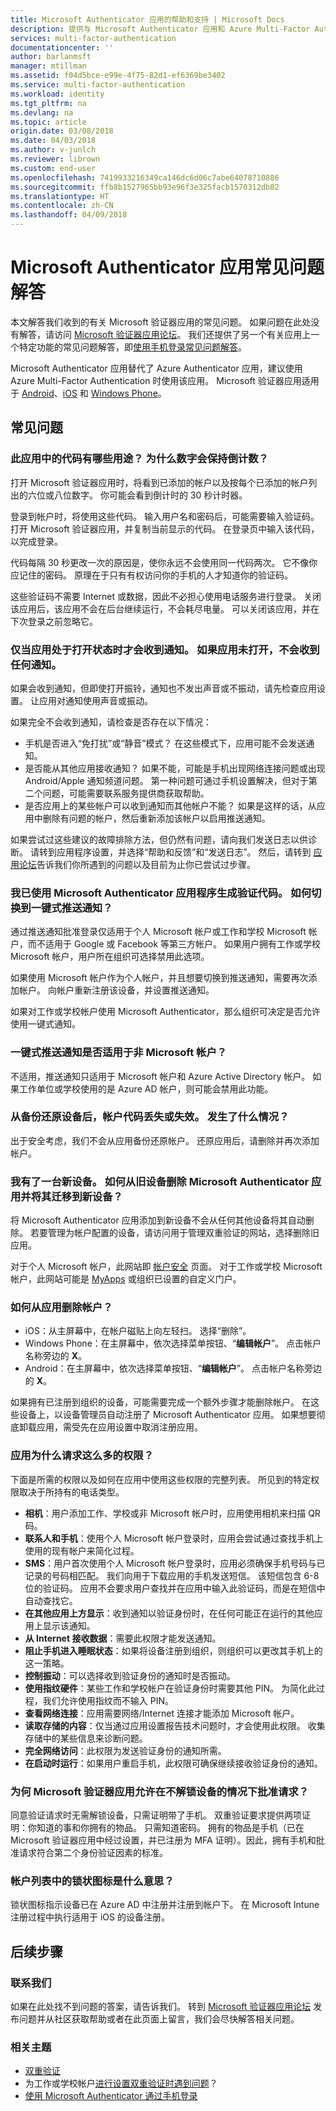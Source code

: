 ```yaml
---
title: Microsoft Authenticator 应用的帮助和支持 | Microsoft Docs
description: 提供与 Microsoft Authenticator 应用和 Azure Multi-Factor Authentication 相关的常见问题与解答列表。
services: multi-factor-authentication
documentationcenter: ''
author: barlanmsft
manager: mtillman
ms.assetid: f04d5bce-e99e-4f75-82d1-ef6369be3402
ms.service: multi-factor-authentication
ms.workload: identity
ms.tgt_pltfrm: na
ms.devlang: na
ms.topic: article
origin.date: 03/08/2018
ms.date: 04/03/2018
ms.author: v-junlch
ms.reviewer: librown
ms.custom: end-user
ms.openlocfilehash: 7419933216349ca146dc6d06c7abe64078710886
ms.sourcegitcommit: ffb8b1527965bb93e96f3e325facb1570312db82
ms.translationtype: HT
ms.contentlocale: zh-CN
ms.lasthandoff: 04/09/2018
---
```

# <a name="microsoft-authenticator-app-faq"></a>Microsoft Authenticator 应用常见问题解答

本文解答我们收到的有关 Microsoft 验证器应用的常见问题。 如果问题在此处没有解答，请访问 [Microsoft 验证器应用论坛](https://social.technet.microsoft.com/Forums/en-US/home?forum=MicrosoftAuthenticatorApp)。 我们还提供了另一个有关应用上一个特定功能的常见问题解答，即[使用手机登录常见问题解答](microsoft-authenticator-app-phone-signin-faq.md)。

Microsoft Authenticator 应用替代了 Azure Authenticator 应用，建议使用 Azure Multi-Factor Authentication 时使用该应用。 Microsoft 验证器应用适用于 [Android](https://go.microsoft.com/fwlink/?linkid=866594)、[iOS](https://go.microsoft.com/fwlink/?linkid=866594) 和 [Windows Phone](http://go.microsoft.com/fwlink/?Linkid=825071)。

## <a name="frequently-asked-questions"></a>常见问题

### <a name="what-are-the-codes-in-the-app-for-why-does-the-number-keep-counting-down"></a>此应用中的代码有哪些用途？ 为什么数字会保持倒计数？

打开 Microsoft 验证器应用时，将看到已添加的帐户以及按每个已添加的帐户列出的六位或八位数字。 你可能会看到倒计时的 30 秒计时器。

登录到帐户时，将使用这些代码。 输入用户名和密码后，可能需要输入验证码。 打开 Microsoft 验证器应用，并复制当前显示的代码。 在登录页中输入该代码，以完成登录。

代码每隔 30 秒更改一次的原因是，使你永远不会使用同一代码两次。 它不像你应记住的密码。 原理在于只有有权访问你的手机的人才知道你的验证码。

这些验证码不需要 Internet 或数据，因此不必担心使用电话服务进行登录。 关闭该应用后，该应用不会在后台继续运行，不会耗尽电量。 可以关闭该应用，并在下次登录之前忽略它。  

### <a name="i-only-get-notifications-when-i-have-the-app-open-if-the-app-isnt-open-i-dont-get-any-notifications"></a>仅当应用处于打开状态时才会收到通知。 如果应用未打开，不会收到任何通知。

如果会收到通知，但即使打开振铃，通知也不发出声音或不振动，请先检查应用设置。 让应用对通知使用声音或振动。

如果完全不会收到通知，请检查是否存在以下情况：

- 手机是否进入“免打扰”或“静音”模式？ 在这些模式下，应用可能不会发送通知。
- 是否能从其他应用接收通知？ 如果不能，可能是手机出现网络连接问题或出现 Android/Apple 通知频道问题。 第一种问题可通过手机设置解决，但对于第二个问题，可能需要联系服务提供商获取帮助。
- 是否应用上的某些帐户可以收到通知而其他帐户不能？ 如果是这样的话，从应用中删除有问题的帐户，然后重新添加该帐户以启用推送通知。

如果尝试过这些建议的故障排除方法，但仍然有问题，请向我们发送日志以供诊断。 请转到应用程序设置，并选择“帮助和反馈”和“发送日志”。 然后，请转到 [ 应用论坛](https://social.technet.microsoft.com/Forums/en-US/home?forum=MicrosoftAuthenticatorApp)告诉我们你所遇到的问题以及目前为止你已尝试过步骤。

### <a name="im-already-using-the-microsoft-authenticator-application-for-verification-codes-how-do-i-switch-to-one-click-push-notifications"></a>我已使用 Microsoft Authenticator 应用程序生成验证代码。 如何切换到一键式推送通知？
通过推送通知批准登录仅适用于个人 Microsoft 帐户或工作和学校 Microsoft 帐户，而不适用于 Google 或 Facebook 等第三方帐户。 如果用户拥有工作或学校 Microsoft 帐户，用户所在组织可选择禁用此选项。

如果使用 Microsoft 帐户作为个人帐户，并且想要切换到推送通知，需要再次添加帐户。 向帐户重新注册该设备，并设置推送通知。  

如果对工作或学校帐户使用 Microsoft Authenticator，那么组织可决定是否允许使用一键式通知。

### <a name="do-one-click-push-notifications-work-for-non-microsoft-accounts"></a>一键式推送通知是否适用于非 Microsoft 帐户？
不适用，推送通知只适用于 Microsoft 帐户和 Azure Active Directory 帐户。 如果工作单位或学校使用的是 Azure AD 帐户，则可能会禁用此功能。  

### <a name="i-restored-my-device-from-a-backup-and-my-account-codes-are-missing-or-not-working-what-happened"></a>从备份还原设备后，帐户代码丢失或失效。 发生了什么情况？
出于安全考虑，我们不会从应用备份还原帐户。  还原应用后，请删除并再次添加帐户。

### <a name="i-got-a-new-device-how-do-i-remove-the-microsoft-authenticator-app-from-my-old-device-and-move-to-the-new-one"></a>我有了一台新设备。 如何从旧设备删除 Microsoft Authenticator 应用并将其迁移到新设备？
将 Microsoft Authenticator 应用添加到新设备不会从任何其他设备将其自动删除。 若要管理为帐户配置的设备，请访问用于管理双重验证的网站，选择删除旧应用。

对于个人 Microsoft 帐户，此网站即 [帐户安全](https://account.microsoft.com/security) 页面。 对于工作或学校 Microsoft 帐户，此网站可能是 [MyApps](https://login.partner.microsoftonline.cn) 或组织已设置的自定义门户。

### <a name="how-do-i-remove-an-account-from-the-app"></a>如何从应用删除帐户？
- iOS：从主屏幕中，在帐户磁贴上向左轻扫。 选择“删除”。
- Windows Phone：在主屏幕中，依次选择菜单按钮、“**编辑帐户**”。 点击帐户名称旁边的 **X**。
- Android：在主屏幕中，依次选择菜单按钮、“**编辑帐户**”。 点击帐户名称旁边的 **X**。

如果拥有已注册到组织的设备，可能需要完成一个额外步骤才能删除帐户。 在这些设备上，以设备管理员自动注册了 Microsoft Authenticator 应用。 如果想要彻底卸载应用，需受先在应用设置中取消注册应用。

### <a name="why-does-the-app-request-so-many-permissions"></a>应用为什么请求这么多的权限？
下面是所需的权限以及如何在应用中使用这些权限的完整列表。 所见到的特定权限取决于所持有的电话类型。

- **相机**：用户添加工作、学校或非 Microsoft 帐户时，应用使用相机来扫描 QR 码。
- **联系人和手机**：使用个人 Microsoft 帐户登录时，应用会尝试通过查找手机上使用的现有帐户来简化过程。
- **SMS**：用户首次使用个人 Microsoft 帐户登录时，应用必须确保手机号码与已记录的号码相匹配。 我们向用于下载应用的手机发送短信。 该短信包含 6-8 位的验证码。 应用不会要求用户查找并在应用中输入此验证码，而是在短信中自动查找它。
- **在其他应用上方显示**：收到通知以验证身份时，在任何可能正在运行的其他应用上显示该通知。
- **从 Internet 接收数据**：需要此权限才能发送通知。
- **阻止手机进入睡眠状态**：如果将设备注册到组织，则组织可以更改其手机上的这一策略。
- **控制振动**：可以选择收到验证身份的通知时是否振动。
- **使用指纹硬件**：某些工作和学校帐户在验证身份时需要其他 PIN。 为简化此过程，我们允许使用指纹而不输入 PIN。
- **查看网络连接**：应用需要网络/Internet 连接才能添加 Microsoft 帐户。
- **读取存储的内容**：仅当通过应用设置报告技术问题时，才会使用此权限。 收集存储中的某些信息来诊断问题。
- **完全网络访问**：此权限为发送验证身份的通知所需。
- **在启动时运行**：如果用户重启手机，此权限可确保继续接收验证身份的通知。

### <a name="why-does-the-microsoft-authenticator-app-allow-you-to-approve-a-request-without-unlocking-the-device"></a>为何 Microsoft 验证器应用允许在不解锁设备的情况下批准请求？

同意验证请求时无需解锁设备，只需证明带了手机。 双重验证要求提供两项证明：你知道的事和你拥有的物品。 只需知道密码。 拥有的物品是手机（已在 Microsoft 验证器应用中经过设置，并已注册为 MFA 证明）。因此，拥有手机和批准请求符合第二个身份验证因素的标准。

### <a name="what-does-the-lock-icon-in-the-account-list-mean"></a>帐户列表中的锁状图标是什么意思？

锁状图标指示设备已在 Azure AD 中注册并注册到帐户下。 在 Microsoft Intune 注册过程中执行适用于 iOS 的设备注册。

## <a name="next-steps"></a>后续步骤

### <a name="contact-us"></a>联系我们
如果在此处找不到问题的答案，请告诉我们。 转到 [Microsoft 验证器应用论坛](https://social.technet.microsoft.com/Forums/en-US/home?forum=MicrosoftAuthenticatorApp) 发布问题并从社区获取帮助或者在此页面上留言，我们会尽快解答相关问题。


### <a name="related-topics"></a>相关主题
- [双重验证](https://support.microsoft.com/help/12408/microsoft-account-about-two-step-verification) 
- 为工作或学校帐户[进行设置双重验证时遇到问题](multi-factor-authentication-end-user-troubleshoot.md)？
- [使用 Microsoft Authenticator 通过手机登录](microsoft-authenticator-app-phone-signin-faq.md)

<!-- Update_Description: update metedata properties -->
